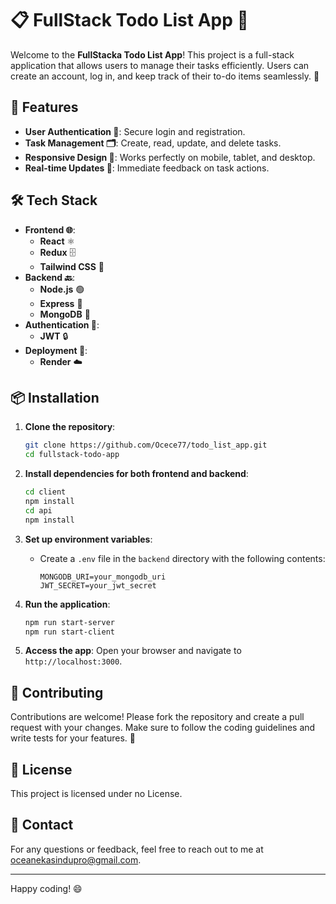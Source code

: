 # 📋 FullStack Todo List App 📝

Welcome to the **FullStacka Todo List App**! This project is a full-stack application that allows users to manage their tasks efficiently. Users can create an account, log in, and keep track of their to-do items seamlessly. 🚀

## 🌟 Features

- **User Authentication 🔐**: Secure login and registration.
- **Task Management 🗂️**: Create, read, update, and delete tasks.
- **Responsive Design 📱**: Works perfectly on mobile, tablet, and desktop.
- **Real-time Updates 🔄**: Immediate feedback on task actions.

## 🛠️ Tech Stack

- **Frontend 🌐**:
  - **React** ⚛️
  - **Redux** 🗄️
  - **Tailwind CSS** 🎨
- **Backend 🔙**:
  - **Node.js** 🟢
  - **Express** 🚂
  - **MongoDB** 🍃
- **Authentication 🔑**:
  - **JWT** 🔒
- **Deployment 🚀**:
  - **Render** ☁️

## 📦 Installation

1. **Clone the repository**:
   ```sh
   git clone https://github.com/Ocece77/todo_list_app.git
   cd fullstack-todo-app
   ```

2. **Install dependencies for both frontend and backend**:
   ```sh
   cd client
   npm install
   cd api
   npm install
   ```

3. **Set up environment variables**:
   - Create a `.env` file in the `backend` directory with the following contents:
     ```env
     MONGODB_URI=your_mongodb_uri
     JWT_SECRET=your_jwt_secret
     ```

4. **Run the application**:
   ```sh
   npm run start-server
   npm run start-client
   ```

5. **Access the app**: Open your browser and navigate to `http://localhost:3000`.

## 🤝 Contributing

Contributions are welcome! Please fork the repository and create a pull request with your changes. Make sure to follow the coding guidelines and write tests for your features. 🙌

## 📜 License

This project is licensed under no License. 

## 📧 Contact

For any questions or feedback, feel free to reach out to me at [oceanekasindupro@gmail.com](mailto:oceanekasindupro@gmail.com).

---

Happy coding! 😄
